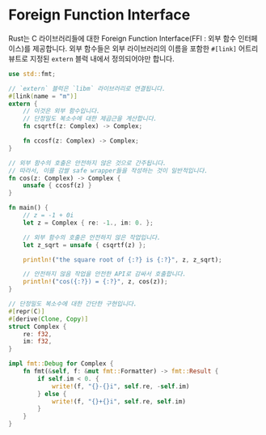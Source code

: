 # Foreign Function Interface

Rust는 C 라이브러리들에 대한 Foreign Function Interface(FFI : 외부 함수 인터페이스)를 제공합니다. 외부 함수들은 외부 라이브러리의 이름을 포함한 `#[link]` 어트리뷰트로 지정된 `extern` 블럭 내에서 정의되어야만 합니다.

```rust
use std::fmt;

// `extern` 블럭은 `libm` 라이브러리로 연결됩니다.
#[link(name = "m")]
extern {
    // 이것은 외부 함수입니다.
    // 단정밀도 복소수에 대한 제곱근을 계산합니다.
    fn csqrtf(z: Complex) -> Complex;

    fn ccosf(z: Complex) -> Complex;
}

// 외부 함수의 호출은 안전하지 않은 것으로 간주됩니다.
// 따라서, 이를 감쌀 safe wrapper들을 작성하는 것이 일반적입니다.
fn cos(z: Complex) -> Complex {
    unsafe { ccosf(z) }
}

fn main() {
    // z = -1 + 0i
    let z = Complex { re: -1., im: 0. };

    // 외부 함수의 호출은 안전하지 않은 작업입니다.
    let z_sqrt = unsafe { csqrtf(z) };

    println!("the square root of {:?} is {:?}", z, z_sqrt);

    // 안전하지 않음 작업을 안전한 API로 감싸서 호출합니다.
    println!("cos({:?}) = {:?}", z, cos(z));
}

// 단정밀도 복소수에 대한 간단한 구현입니다.
#[repr(C)]
#[derive(Clone, Copy)]
struct Complex {
    re: f32,
    im: f32,
}

impl fmt::Debug for Complex {
    fn fmt(&self, f: &mut fmt::Formatter) -> fmt::Result {
        if self.im < 0. {
            write!(f, "{}-{}i", self.re, -self.im)
        } else {
            write!(f, "{}+{}i", self.re, self.im)
        }
    }
}
```